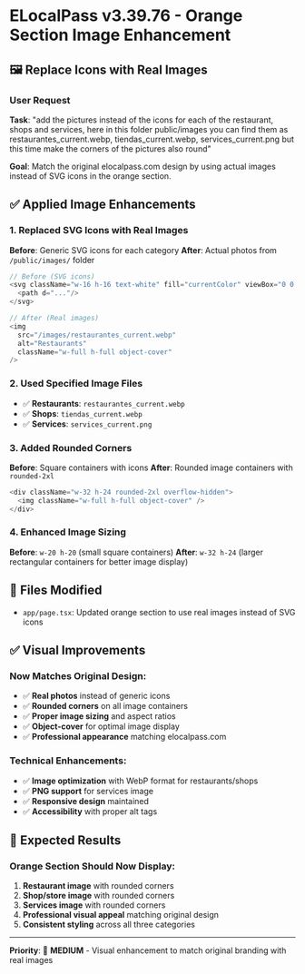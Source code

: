 # ELocalPass v3.39.76 - Orange Section Image Enhancement

## 🖼️ **Replace Icons with Real Images**

### User Request
**Task**: "add the pictures instead of the icons for each of the restaurant, shops and services, here in this folder public/images you can find them as restaurantes_current.webp, tiendas_current.webp, services_current.png but this time make the corners of the pictures also round"

**Goal**: Match the original elocalpass.com design by using actual images instead of SVG icons in the orange section.

## ✅ **Applied Image Enhancements**

### **1. Replaced SVG Icons with Real Images**
**Before**: Generic SVG icons for each category
**After**: Actual photos from `/public/images/` folder
```javascript
// Before (SVG icons)
<svg className="w-16 h-16 text-white" fill="currentColor" viewBox="0 0 512 512">
  <path d="..."/>
</svg>

// After (Real images)
<img 
  src="/images/restaurantes_current.webp" 
  alt="Restaurants" 
  className="w-full h-full object-cover"
/>
```

### **2. Used Specified Image Files**
- ✅ **Restaurants**: `restaurantes_current.webp`
- ✅ **Shops**: `tiendas_current.webp` 
- ✅ **Services**: `services_current.png`

### **3. Added Rounded Corners**
**Before**: Square containers with icons
**After**: Rounded image containers with `rounded-2xl`
```javascript
<div className="w-32 h-24 rounded-2xl overflow-hidden">
  <img className="w-full h-full object-cover" />
</div>
```

### **4. Enhanced Image Sizing**
**Before**: `w-20 h-20` (small square containers)
**After**: `w-32 h-24` (larger rectangular containers for better image display)

## 🎯 **Files Modified**

- `app/page.tsx`: Updated orange section to use real images instead of SVG icons

## ✅ **Visual Improvements**

### **Now Matches Original Design**:
- ✅ **Real photos** instead of generic icons
- ✅ **Rounded corners** on all image containers
- ✅ **Proper image sizing** and aspect ratios
- ✅ **Object-cover** for optimal image display
- ✅ **Professional appearance** matching elocalpass.com

### **Technical Enhancements**:
- ✅ **Image optimization** with WebP format for restaurants/shops
- ✅ **PNG support** for services image
- ✅ **Responsive design** maintained
- ✅ **Accessibility** with proper alt tags

## 🚀 **Expected Results**

### **Orange Section Should Now Display**:
1. **Restaurant image** with rounded corners
2. **Shop/store image** with rounded corners  
3. **Services image** with rounded corners
4. **Professional visual appeal** matching original design
5. **Consistent styling** across all three categories

---

**Priority**: 🎨 **MEDIUM** - Visual enhancement to match original branding with real images 